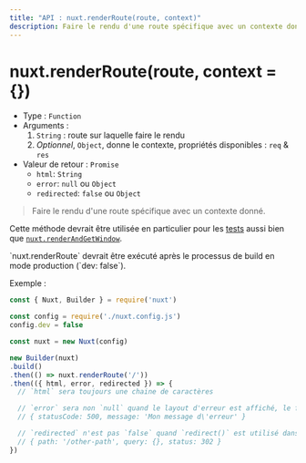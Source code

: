```yaml
---
title: "API : nuxt.renderRoute(route, context)"
description: Faire le rendu d'une route spécifique avec un contexte donné.
---
```


# nuxt.renderRoute(route, context = {})

- Type : `Function`
- Arguments :
  1. `String` : route sur laquelle faire le rendu
  2. *Optionnel*, `Object`, donne le contexte, propriétés disponibles : `req` & `res`
- Valeur de retour : `Promise`
  - `html`: `String`
  - `error`: `null` ou `Object`
  - `redirected`: `false` ou `Object`

> Faire le rendu d'une route spécifique avec un contexte donné.

Cette méthode devrait être utilisée en particulier pour les [tests](guide/development-tools#tests-de-bout-en-bout) aussi bien que [`nuxt.renderAndGetWindow`](/api/nuxt-render-and-get-window).

<p class="Alert Alert--info">`nuxt.renderRoute` devrait être exécuté après le processus de build en mode production (`dev: false`).</p>

Exemple :

```js
const { Nuxt, Builder } = require('nuxt')

const config = require('./nuxt.config.js')
config.dev = false

const nuxt = new Nuxt(config)

new Builder(nuxt)
.build()
.then(() => nuxt.renderRoute('/'))
.then(({ html, error, redirected }) => {
  // `html` sera toujours une chaine de caractères

  // `error` sera non `null` quand le layout d'erreur est affiché, le format d'erreur est :
  // { statusCode: 500, message: 'Mon message d\'erreur' }

  // `redirected` n'est pas `false` quand `redirect()` est utilisé dans `data()` ou `fetch()`
  // { path: '/other-path', query: {}, status: 302 }
})
```
